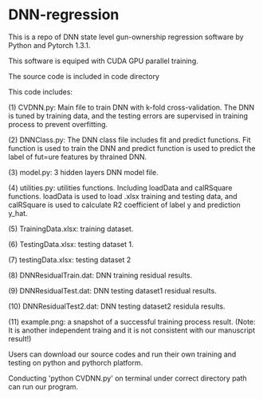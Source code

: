 # DNN-regression
This is a repo of DNN state level gun-ownership regression software by Python and Pytorch 1.3.1.

This software is equiped with CUDA GPU parallel training.

The source code is included in code directory 

This code includes:

(1) CVDNN.py: Main file to train DNN with k-fold cross-validation. The DNN is tuned by training data, and the testing errors are supervised in training process to prevent overfitting.

(2) DNNClass.py: The DNN class file includes fit and predict functions. Fit function is used to train the DNN and predict function is used to predict the label of fut=ure features by thrained DNN.

(3) model.py: 3 hidden layers DNN model file.

(4) utilities.py: utilities functions. Including loadData and calRSquare functions. loadData is used to load .xlsx training and testing data, and calRSquare is used to calculate R2 coefficient of label y and prediction y_hat.

(5) TrainingData.xlsx: training dataset.

(6) TestingData.xlsx: testing dataset 1.

(7) testingData.xlsx: testing dataset 2

(8) DNNResidualTrain.dat: DNN training residual results.

(9) DNNResidualTest.dat: DNN testing dataset1 residual results.

(10) DNNResidualTest2.dat: DNN testing dataset2 residula results.

(11) example.png: a snapshot of a successful training process result. (Note: It is another independent traing and it is not consistent with our manuscript result!)

Users can download our source codes and run their own training and testing on python and pythorch platform.

Conducting 'python CVDNN.py' on terminal under correct directory path can run our program.
